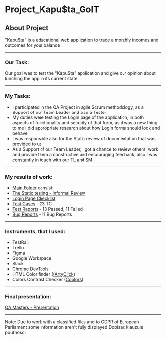 # Project_Kapu$ta_GoIT

## About Project

"Kapu$ta" is a educational web application to trace a monthly incomes and outcomes for your balance

---

### Our Task:

Our goal was to test the "Kapu$ta" application and give our opinion about lunching the app in its current state

---

### My Tasks:

- I participated in the QA Project in agile Scrum methodology, as a Support of our Team Leader and also a Tester
- My duties were testing the Login page of the application, in both aspects of functionality and security of that form, 
as it was a new thing to me I did appropriate research about how Login forms should look and behave
- I was responsible also for the Static review of documentation that was provided to us
- As a Support of our Team Leader, I got a chance to review others' work and provide them a constructive and encouraging feedback,
also I was constantly in touch with our TL and SM

---

### My results of work:

- [Main Folder]() consist:
 - [The Static testing - Informal Review](https://docs.google.com/spreadsheets/d/1HOq0uqU-imbR7ZNmbW4A3VUYRxGhFXhjvim2E92Mqyw/edit?usp=sharing)
 - [Login Page Checklist]()
 - [Test Cases](https://docs.google.com/spreadsheets/d/1HOq0uqU-imbR7ZNmbW4A3VUYRxGhFXhjvim2E92Mqyw/edit?usp=sharing) - 23 TC
 - [Test Raports]() - 13 Passed, 11 Failed
 - [Bug Reports]() - 11 Bug Reports 

---

### Instruments, that I used:

- TestRail
- Trello
- Figma
- Google Workspace
- Slack
- Chrome DevTools
- HTML Color finder ([(ArtyClick](https://colors.artyclick.com/color-name-finder/))
- Colors Contrast Checker ([Coolors](https://coolors.co/contrast-checker/112a46-acc8e5))

---

### Final presentation:
[QA Masters - Presentation]() 

---
Note: Due to work with a classified files and to GDPR of European Parliament some information aren't fully displayed
Dopisac klauzule poufnosci

